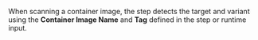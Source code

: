  
When scanning a container image, the step detects the target and variant using the **Container Image Name** and **Tag**  defined in the step or runtime input.  
